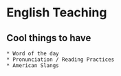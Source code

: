 # English Teaching

## Cool things to have
	* Word of the day
	* Pronunciation / Reading Practices
	* American Slangs